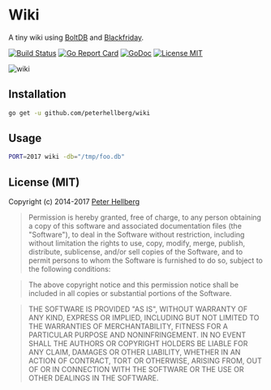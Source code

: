 Wiki
====

A tiny wiki using [BoltDB](https://github.com/boltdb/bolt) and [Blackfriday](https://github.com/russross/blackfriday).

[![Build Status](https://travis-ci.org/peterhellberg/wiki.svg?branch=master)](https://travis-ci.org/peterhellberg/wiki)
[![Go Report Card](https://goreportcard.com/badge/github.com/peterhellberg/wiki)](https://goreportcard.com/report/github.com/peterhellberg/wiki)
[![GoDoc](https://img.shields.io/badge/godoc-reference-blue.svg?style=flat)](https://godoc.org/github.com/peterhellberg/wiki)
[![License MIT](https://img.shields.io/badge/license-MIT-lightgrey.svg?style=flat)](https://github.com/peterhellberg/wiki#license-mit)

![wiki](https://assets.c7.se/screenshots/wiki-20170920-015158.png)

## Installation

```bash
go get -u github.com/peterhellberg/wiki
```

## Usage

```bash
PORT=2017 wiki -db="/tmp/foo.db"
```

## License (MIT)

Copyright (c) 2014-2017 [Peter Hellberg](https://c7.se/)

> Permission is hereby granted, free of charge, to any person obtaining
> a copy of this software and associated documentation files (the
> "Software"), to deal in the Software without restriction, including
> without limitation the rights to use, copy, modify, merge, publish,
> distribute, sublicense, and/or sell copies of the Software, and to
> permit persons to whom the Software is furnished to do so, subject to
> the following conditions:

> The above copyright notice and this permission notice shall be
> included in all copies or substantial portions of the Software.

> THE SOFTWARE IS PROVIDED "AS IS", WITHOUT WARRANTY OF ANY KIND,
> EXPRESS OR IMPLIED, INCLUDING BUT NOT LIMITED TO THE WARRANTIES OF
> MERCHANTABILITY, FITNESS FOR A PARTICULAR PURPOSE AND
> NONINFRINGEMENT. IN NO EVENT SHALL THE AUTHORS OR COPYRIGHT HOLDERS BE
> LIABLE FOR ANY CLAIM, DAMAGES OR OTHER LIABILITY, WHETHER IN AN ACTION
> OF CONTRACT, TORT OR OTHERWISE, ARISING FROM, OUT OF OR IN CONNECTION
> WITH THE SOFTWARE OR THE USE OR OTHER DEALINGS IN THE SOFTWARE.
